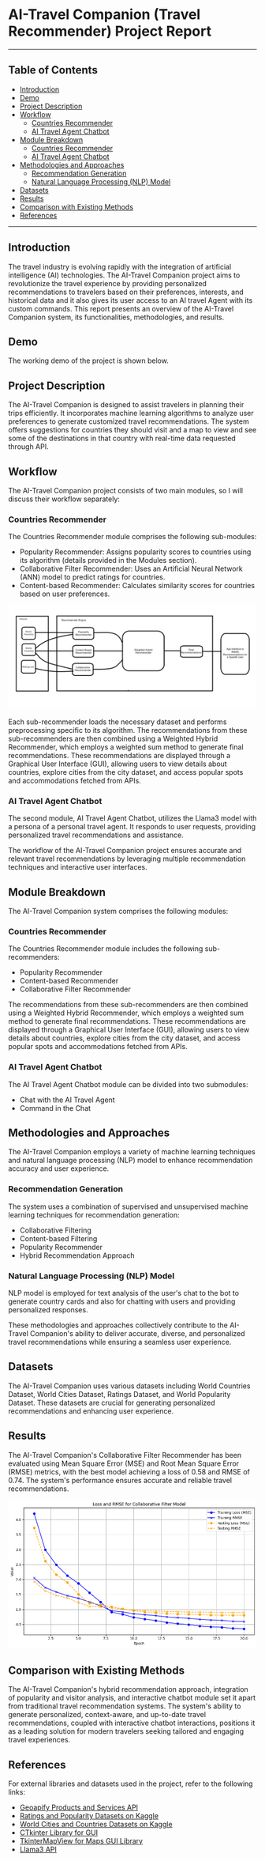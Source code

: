 # AI-Travel Companion (Travel Recommender) Project Report

---

## Table of Contents

- [Introduction](#introduction)
- [Demo](#demo)
- [Project Description](#project-description)
- [Workflow](#workflow)
  - [Countries Recommender](#countries-recommender)
  - [AI Travel Agent Chatbot](#ai-travel-agent-chatbot)
- [Module Breakdown](#module-breakdown)
  - [Countries Recommender](#countries-recommender-1)
  - [AI Travel Agent Chatbot](#ai-travel-agent-chatbot-1)
- [Methodologies and Approaches](#methodologies-and-approaches)
  - [Recommendation Generation](#recommendation-generation)
  - [Natural Language Processing (NLP) Model](#natural-language-processing-nlp-model)
- [Datasets](#datasets)
- [Results](#results)
- [Comparison with Existing Methods](#comparison-with-existing-methods)
- [References](#references)

---

## Introduction

The travel industry is evolving rapidly with the integration of artificial intelligence (AI) technologies. The AI-Travel Companion project aims to revolutionize the travel experience by providing personalized recommendations to travelers based on their preferences, interests, and historical data and it also gives its user access to an AI travel Agent with its custom commands. This report presents an overview of the AI-Travel Companion system, its functionalities, methodologies, and results.

## Demo

The working demo of the project is shown below.

## Project Description

The AI-Travel Companion is designed to assist travelers in planning their trips efficiently. It incorporates machine learning algorithms to analyze user preferences to generate customized travel recommendations. The system offers suggestions for countries they should visit and a map to view and see some of the destinations in that country with real-time data requested through API.

## Workflow

The AI-Travel Companion project consists of two main modules, so I will discuss their workflow separately:

### Countries Recommender

The Countries Recommender module comprises the following sub-modules:
- Popularity Recommender: Assigns popularity scores to countries using its algorithm (details provided in the Modules section).
- Collaborative Filter Recommender: Uses an Artificial Neural Network (ANN) model to predict ratings for countries.
- Content-based Recommender: Calculates similarity scores for countries based on user preferences.

![Recommender Engine](Images/Recommender%20Engine.png)

Each sub-recommender loads the necessary dataset and performs preprocessing specific to its algorithm. The recommendations from these sub-recommenders are then combined using a Weighted Hybrid Recommender, which employs a weighted sum method to generate final recommendations. These recommendations are displayed through a Graphical User Interface (GUI), allowing users to view details about countries, explore cities from the city dataset, and access popular spots and accommodations fetched from APIs.

### AI Travel Agent Chatbot

The second module, AI Travel Agent Chatbot, utilizes the Llama3 model with a persona of a personal travel agent. It responds to user requests, providing personalized travel recommendations and assistance.

The workflow of the AI-Travel Companion project ensures accurate and relevant travel recommendations by leveraging multiple recommendation techniques and interactive user interfaces.

## Module Breakdown

The AI-Travel Companion system comprises the following modules:

### Countries Recommender

The Countries Recommender module includes the following sub-recommenders:
- Popularity Recommender
- Content-based Recommender
- Collaborative Filter Recommender

The recommendations from these sub-recommenders are then combined using a Weighted Hybrid Recommender, which employs a weighted sum method to generate final recommendations. These recommendations are displayed through a Graphical User Interface (GUI), allowing users to view details about countries, explore cities from the city dataset, and access popular spots and accommodations fetched from APIs.

### AI Travel Agent Chatbot

The AI Travel Agent Chatbot module can be divided into two submodules:
- Chat with the AI Travel Agent
- Command in the Chat

## Methodologies and Approaches

The AI-Travel Companion employs a variety of machine learning techniques and natural language processing (NLP) model to enhance recommendation accuracy and user experience.

### Recommendation Generation

The system uses a combination of supervised and unsupervised machine learning techniques for recommendation generation:
- Collaborative Filtering
- Content-based Filtering
- Popularity Recommender
- Hybrid Recommendation Approach

### Natural Language Processing (NLP) Model

NLP model is employed for text analysis of the user's chat to the bot to generate country cards and also for chatting with users and providing personalized responses.

These methodologies and approaches collectively contribute to the AI-Travel Companion's ability to deliver accurate, diverse, and personalized travel recommendations while ensuring a seamless user experience.

## Datasets

The AI-Travel Companion uses various datasets including World Countries Dataset, World Cities Dataset, Ratings Dataset, and World Popularity Dataset. These datasets are crucial for generating personalized recommendations and enhancing user experience.

## Results

The AI-Travel Companion's Collaborative Filter Recommender has been evaluated using Mean Square Error (MSE) and Root Mean Square Error (RMSE) metrics, with the best model achieving a loss of 0.58 and RMSE of 0.74. The system's performance ensures accurate and reliable travel recommendations.

![Result Graph](Images/results.png)

## Comparison with Existing Methods

The AI-Travel Companion's hybrid recommendation approach, integration of popularity and visitor analysis, and interactive chatbot module set it apart from traditional travel recommendation systems. The system's ability to generate personalized, context-aware, and up-to-date travel recommendations, coupled with interactive chatbot interactions, positions it as a leading solution for modern travelers seeking tailored and engaging travel experiences.

## References

For external libraries and datasets used in the project, refer to the following links:
- [Geoapify Products and Services API](https://www.geoapify.com/products-and-services)
- [Ratings and Popularity Datasets on Kaggle](https://www.kaggle.com/datasets/datamanthedune/countries-popularity/data)
- [World Cities and Countries Datasets on Kaggle](https://www.kaggle.com/datasets/max-mind/world-cities-database)
- [CTkinter Library for GUI](https://github.com/TomSchimansky/CustomTkinter)
- [TkinterMapView for Maps GUI Library](https://github.com/TomSchimansky/TkinterMapView)
- [Llama3 API](https://huggingface.co/spaces/FumesAI/llama-3-API)

